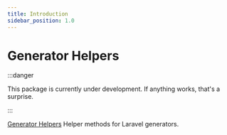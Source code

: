 ```yaml
---
title: Introduction
sidebar_position: 1.0
---
```


# Generator Helpers

:::danger

This package is currently under development. If anything works, that's a surprise.

:::

[Generator Helpers](https://github.com/Javaabu/generator-helpers) Helper methods for Laravel generators.
